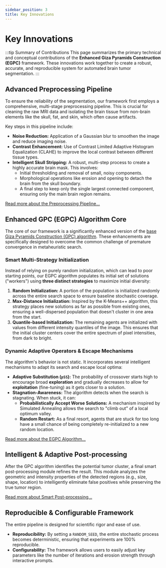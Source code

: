 ```yaml
---
sidebar_position: 3
title: Key Innovations
---
```


# Key Innovations

:::tip Summary of Contributions
This page summarizes the primary technical and conceptual contributions of the **Enhanced Giza Pyramids Construction (EGPC)** framework. These innovations work together to create a robust, accurate, and reproducible system for automated brain tumor segmentation.
:::

## Advanced Preprocessing Pipeline

To ensure the reliability of the segmentation, our framework first employs a comprehensive, multi-stage preprocessing pipeline. This is crucial for cleaning the raw MRI data and isolating the brain tissue from non-brain elements like the skull, fat, and skin, which often cause artifacts.

Key steps in this pipeline include:

- **Noise Reduction:** Application of a Gaussian blur to smoothen the image and reduce imaging noise.
- **Contrast Enhancement:** Use of Contrast Limited Adaptive Histogram Equalization (CLAHE) to improve the local contrast between different tissue types.
- **Intelligent Skull Stripping:** A robust, multi-step process to create a highly accurate brain mask. This involves:
  - Initial thresholding and removal of small, noisy components.
  - Morphological operations like erosion and opening to detach the brain from the skull boundary.
  - A final step to keep only the single largest connected component, ensuring only the main brain region remains.

[Read more about the Preprocessing Pipeline...](../3-concepts-and-theory/2-image-preprocessing-pipeline.md)

## Enhanced GPC (EGPC) Algorithm Core

The core of our framework is a significantly enhanced version of the [base Giza Pyramids Construction (GPC) algorithm](../3-concepts-and-theory/1-base-gpc-algorithm.md). These enhancements are specifically designed to overcome the common challenge of premature convergence in metaheuristic search.

### Smart Multi-Strategy Initialization

Instead of relying on purely random initialization, which can lead to poor starting points, our EGPC algorithm populates its initial set of solutions ("workers") using **three distinct strategies** to maximize initial diversity:

1.  **Random Initialization:** A portion of the population is initialized randomly across the entire search space to ensure baseline stochastic coverage.
2.  **Max-Distance Initialization:** Inspired by the K-Means++ algorithm, this strategy places new solutions as far as possible from existing ones, ensuring a well-dispersed population that doesn't cluster in one area from the start.
3.  **Quantile-based Initialization:** The remaining agents are initialized with values from different intensity quantiles of the image. This ensures that the initial cluster centers cover the entire spectrum of pixel intensities, from dark to bright.

### Dynamic Adaptive Operators & Escape Mechanisms

The algorithm's behavior is not static. It incorporates several intelligent mechanisms to adapt its search and escape local optima:

- **Adaptive Substitution (`pSS`):** The probability of crossover starts high to encourage broad **exploration** and gradually decreases to allow for **exploitation** (fine-tuning) as it gets closer to a solution.
- **Stagnation-Awareness:** The algorithm detects when the search is stagnating. When stuck, it can:
  - **Probabilistically Accept Worse Solutions:** A mechanism inspired by Simulated Annealing allows the search to "climb out" of a local optimum valley.
  - **Random Restart:** As a final resort, agents that are stuck for too long have a small chance of being completely re-initialized to a new random location.

[Read more about the EGPC Algorithm...](../3-concepts-and-theory/3-enhanced-gpc-algorithm.md)

## Intelligent & Adaptive Post-processing

After the GPC algorithm identifies the potential tumor cluster, a final smart post-processing module refines the result. This module analyzes the geometric and intensity properties of the detected regions (e.g., size, shape, location) to intelligently eliminate false positives while preserving the true tumor region.

[Read more about Smart Post-processing...](../3-concepts-and-theory/4-smart-post-processing.md)

## Reproducible & Configurable Framework

The entire pipeline is designed for scientific rigor and ease of use.

- **Reproducibility:** By setting a `RANDOM_SEED`, the entire stochastic process becomes deterministic, ensuring that experiments are 100% reproducible.
- **Configurability:** The framework allows users to easily adjust key parameters like the number of iterations and erosion strength through interactive prompts.
